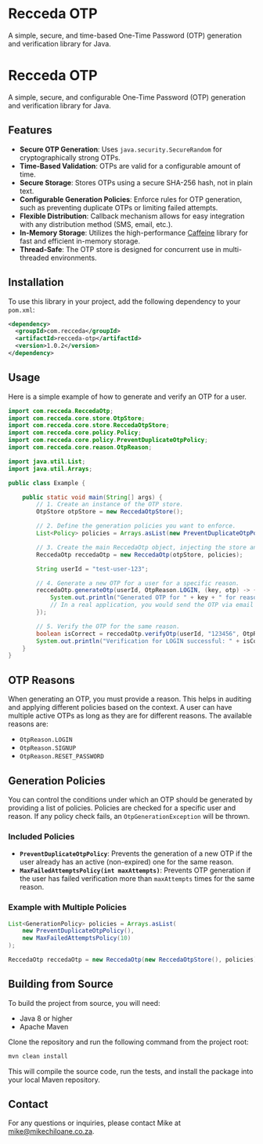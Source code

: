 # Recceda OTP

A simple, secure, and time-based One-Time Password (OTP) generation and verification library for Java.

# Recceda OTP

A simple, secure, and configurable One-Time Password (OTP) generation and verification library for Java.

## Features

*   **Secure OTP Generation**: Uses `java.security.SecureRandom` for cryptographically strong OTPs.
*   **Time-Based Validation**: OTPs are valid for a configurable amount of time.
*   **Secure Storage**: Stores OTPs using a secure SHA-256 hash, not in plain text.
*   **Configurable Generation Policies**: Enforce rules for OTP generation, such as preventing duplicate OTPs or limiting failed attempts.
*   **Flexible Distribution**: Callback mechanism allows for easy integration with any distribution method (SMS, email, etc.).
*   **In-Memory Storage**: Utilizes the high-performance [Caffeine](https://github.com/ben-manes/caffeine) library for fast and efficient in-memory storage.
*   **Thread-Safe**: The OTP store is designed for concurrent use in multi-threaded environments.

## Installation

To use this library in your project, add the following dependency to your `pom.xml`:

```xml
<dependency>
  <groupId>com.recceda</groupId>
  <artifactId>recceda-otp</artifactId>
  <version>1.0.2</version>
</dependency>
```

## Usage

Here is a simple example of how to generate and verify an OTP for a user.

```java
import com.recceda.ReccedaOtp;
import com.recceda.core.store.OtpStore;
import com.recceda.core.store.ReccedaOtpStore;
import com.recceda.core.policy.Policy;
import com.recceda.core.policy.PreventDuplicateOtpPolicy;
import com.recceda.core.reason.OtpReason;

import java.util.List;
import java.util.Arrays;

public class Example {

    public static void main(String[] args) {
        // 1. Create an instance of the OTP store.
        OtpStore otpStore = new ReccedaOtpStore();

        // 2. Define the generation policies you want to enforce.
        List<Policy> policies = Arrays.asList(new PreventDuplicateOtpPolicy());

        // 3. Create the main ReccedaOtp object, injecting the store and policies.
        ReccedaOtp reccedaOtp = new ReccedaOtp(otpStore, policies);

        String userId = "test-user-123";

        // 4. Generate a new OTP for a user for a specific reason.
        reccedaOtp.generateOtp(userId, OtpReason.LOGIN, (key, otp) -> {
            System.out.println("Generated OTP for " + key + " for reason " + OtpReason.LOGIN + ": " + otp);
            // In a real application, you would send the OTP via email or SMS here.
        });

        // 5. Verify the OTP for the same reason.
        boolean isCorrect = reccedaOtp.verifyOtp(userId, "123456", OtpReason.LOGIN);
        System.out.println("Verification for LOGIN successful: " + isCorrect);
    }
}
```

## OTP Reasons

When generating an OTP, you must provide a reason. This helps in auditing and applying different policies based on the context. A user can have multiple active OTPs as long as they are for different reasons. The available reasons are:

*   `OtpReason.LOGIN`
*   `OtpReason.SIGNUP`
*   `OtpReason.RESET_PASSWORD`

## Generation Policies

You can control the conditions under which an OTP should be generated by providing a list of policies. Policies are checked for a specific user and reason. If any policy check fails, an `OtpGenerationException` will be thrown.

### Included Policies

*   **`PreventDuplicateOtpPolicy`**: Prevents the generation of a new OTP if the user already has an active (non-expired) one for the same reason.
*   **`MaxFailedAttemptsPolicy(int maxAttempts)`**: Prevents OTP generation if the user has failed verification more than `maxAttempts` times for the same reason.

### Example with Multiple Policies

```java
List<GenerationPolicy> policies = Arrays.asList(
    new PreventDuplicateOtpPolicy(),
    new MaxFailedAttemptsPolicy(10)
);

ReccedaOtp reccedaOtp = new ReccedaOtp(new ReccedaOtpStore(), policies);
```

## Building from Source

To build the project from source, you will need:
*   Java 8 or higher
*   Apache Maven

Clone the repository and run the following command from the project root:

```bash
mvn clean install
```

This will compile the source code, run the tests, and install the package into your local Maven repository.

## Contact

For any questions or inquiries, please contact Mike at [mike@mikechiloane.co.za](mailto:mike@mikechiloane.co.za).
